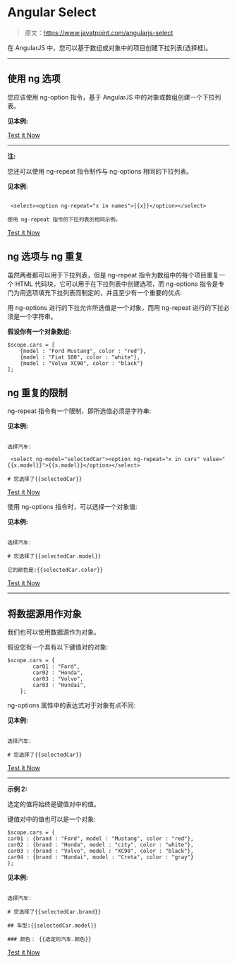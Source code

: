 # Angular Select

> 原文：<https://www.javatpoint.com/angularjs-select>

在 AngularJS 中，您可以基于数组或对象中的项目创建下拉列表(选择框)。

* * *

## 使用 ng 选项

您应该使用 ng-option 指令，基于 AngularJS 中的对象或数组创建一个下拉列表。

**见本例:**

[Test it Now](https://www.javatpoint.com/oprweb/test.jsp?filename=angularselect1)

* * *

**注:**

您还可以使用 ng-repeat 指令制作与 ng-options 相同的下拉列表。

**见本例:**

```

 <select><option ng-repeat="x in names">{{x}}</option></select> 

使用 ng-repeat 指令的下拉列表的相同示例。

```

[Test it Now](https://www.javatpoint.com/oprweb/test.jsp?filename=angularselect2)

## ng 选项与 ng 重复

虽然两者都可以用于下拉列表，但是 ng-repeat 指令为数组中的每个项目重复一个 HTML 代码块，它可以用于在下拉列表中创建选项，而 ng-options 指令是专门为用选项填充下拉列表而制定的，并且至少有一个重要的优点:

用 ng-options 进行的下拉允许所选值是一个对象，而用 ng-repeat 进行的下拉必须是一个字符串。

**假设你有一个对象数组:**

```
$scope.cars = [
    {model : "Ford Mustang", color : "red"},
    {model : "Fiat 500", color : "white"},
    {model : "Volvo XC90", color : "black"}
];

```

## ng 重复的限制

ng-repeat 指令有一个限制，即所选值必须是字符串:

**见本例:**

```

选择汽车:

 <select ng-model="selectedCar"><option ng-repeat="x in cars" value="{{x.model}}">{{x.model}}</option></select> 

# 您选择了{{selectedCar}}

```

[Test it Now](https://www.javatpoint.com/oprweb/test.jsp?filename=angularselect3)

使用 ng-options 指令时，可以选择一个对象值:

**见本例:**

```

选择汽车:

# 您选择了{{selectedCar.model}}

它的颜色是:{{selectedCar.color}}

```

[Test it Now](https://www.javatpoint.com/oprweb/test.jsp?filename=angularselect4)

* * *

## 将数据源用作对象

我们也可以使用数据源作为对象。

假设您有一个具有以下键值对的对象:

```
$scope.cars = {
        car01 : "Ford",
        car02 : "Honda",
        car03 : "Volvo",
        car03 : "Hundai",
    };

```

ng-options 属性中的表达式对于对象有点不同:

**见本例:**

```

选择汽车:

# 您选择了{{selectedCar}}

```

[Test it Now](https://www.javatpoint.com/oprweb/test.jsp?filename=angularselect5)

* * *

**示例 2:**

选定的值将始终是键值对中的值。

键值对中的值也可以是一个对象:

```
$scope.cars = {
car01 : {brand : "Ford", model : "Mustang", color : "red"},
car02 : {brand : "Honda", model : "city", color : "white"},
car03 : {brand : "Volvo", model : "XC90", color : "black"},
car04 : {brand : "Hundai", model : "Creta", color : "gray"}
};

```

**见本例:**

```

选择汽车:

# 您选择了{{selectedCar.brand}}

## 车型:{{selectedCar.model}}

### 颜色： {{选定的汽车.颜色}}

```

[Test it Now](https://www.javatpoint.com/oprweb/test.jsp?filename=angularselect6)